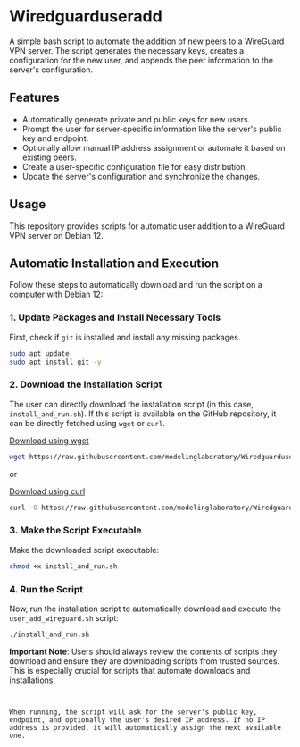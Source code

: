 # Wiredguarduseradd

A simple bash script to automate the addition of new peers to a WireGuard VPN server. The script generates the necessary keys, creates a configuration for the new user, and appends the peer information to the server's configuration.

## Features

* Automatically generate private and public keys for new users.
* Prompt the user for server-specific information like the server's public key and endpoint.
* Optionally allow manual IP address assignment or automate it based on existing peers.
* Create a user-specific configuration file for easy distribution.
* Update the server's configuration and synchronize the changes.

## Usage

This repository provides scripts for automatic user addition to a WireGuard VPN server on Debian 12.

## Automatic Installation and Execution

Follow these steps to automatically download and run the script on a computer with Debian 12:

### 1. Update Packages and Install Necessary Tools

First, check if `git` is installed and install any missing packages.

```bash
sudo apt update
sudo apt install git -y
```

### 2. Download the Installation Script

The user can directly download the installation script (in this case, `install_and_run.sh`). If this script is available on the GitHub repository, it can be directly fetched using `wget` or `curl`.

[Download using wget](https://raw.githubusercontent.com/modelinglaboratory/Wiredguarduseradd/main/install_and_run.sh)
```bash
wget https://raw.githubusercontent.com/modelinglaboratory/Wiredguarduseradd/main/install_and_run.sh
```

or

[Download using curl](https://raw.githubusercontent.com/modelinglaboratory/Wiredguarduseradd/main/install_and_run.sh)
```bash
curl -O https://raw.githubusercontent.com/modelinglaboratory/Wiredguarduseradd/main/install_and_run.sh
```

### 3. Make the Script Executable

Make the downloaded script executable:

```bash
chmod +x install_and_run.sh
```

### 4. Run the Script

Now, run the installation script to automatically download and execute the `user_add_wireguard.sh` script:

```bash
./install_and_run.sh
```

**Important Note**: Users should always review the contents of scripts they download and ensure they are downloading scripts from trusted sources. This is especially crucial for scripts that automate downloads and installations.
```


When running, the script will ask for the server's public key, endpoint, and optionally the user's desired IP address. If no IP address is provided, it will automatically assign the next available one.

